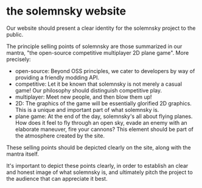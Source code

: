 # the solemnsky website

Our website should present a clear identity for the solemnsky project to the public.

The principle selling points of solemnsky are those summarized in our mantra, "the open-source competitive multiplayer 2D plane game". More precisely:

 * open-source: Beyond OSS principles, we cater to developers by way of providing a friendly modding API.
 * competitive: Let it be known that solemnsky is not merely a casual game! Our philosophy should distinguish competitive play.
 * multiplayer: Meet new people, and then blow them up!
 * 2D: The graphics of the game will be essentially glorified 2D graphics. This is a unique and important part of what solemnsky is.
 * plane game: At the end of the day, solemnsky's all about flying planes. How does it feel to fly through an open sky, evade an enemy with an elaborate maneuver, fire your cannons? This element should be part of the atmosphere created by the site.

These selling points should be depicted clearly on the site, along with the mantra itself.

It's important to depict these points clearly, in order to establish an clear and honest image of what solemnsky is, and ultimately pitch the project to the audience that can appreciate it best.

